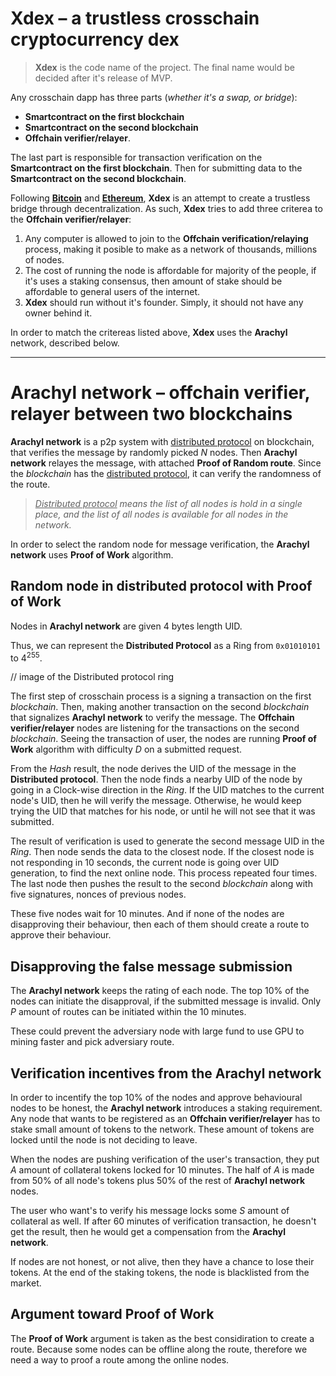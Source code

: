 # Xdex &ndash; a trustless crosschain cryptocurrency dex

> **Xdex** is the code name of the project. The final name would be decided after it's release of MVP.

Any crosschain dapp has three parts (*whether it's a swap, or bridge*): 
* **Smartcontract on the first blockchain** 
* **Smartcontract on the second blockchain**
* **Offchain verifier/relayer**. 

The last part is responsible for transaction verification on the **Smartcontract on the first blockchain**. Then for submitting data to the **Smartcontract on the second blockchain**. 

Following **[Bitcoin](https://bitcoin.org/)** and **[Ethereum](https://ethereum.org)**, **Xdex** is an attempt to create a trustless bridge through decentralization. As such, **Xdex** tries to add three criterea to the **Offchain verifier/relayer**:
1. Any computer is allowed to join to the **Offchain verification/relaying** process, making it posible to make as a network of thousands, millions of nodes.
2. The cost of running the node is affordable for majority of the people, if it's uses a staking consensus, then amount of stake should be affordable to general users of the internet.
3. **Xdex** should run without it's founder. Simply, it should not have any owner behind it.

In order to match the critereas listed above, **Xdex** uses the **Arachyl** network, described below.

---

# Arachyl network &ndash; offchain verifier, relayer between two blockchains

**Arachyl network** is a p2p system with <ins>distributed protocol</ins> on blockchain, that verifies the message by randomly picked *N* nodes. Then **Arachyl network** relayes the message, with attached **Proof of Random route**. Since the *blockchain* has the <ins>distributed protocol</ins>, it can verify the randomness of the route.

> *<ins>Distributed protocol</ins> means the list of all nodes is hold in a single place, and the list of all nodes is available for all nodes in the network.*

In order to select the random node for message verification, the **Arachyl network** uses **Proof of Work** algorithm.

## Random node in distributed protocol with Proof of Work
Nodes in **Arachyl network** are given 4 bytes length UID.

Thus, we can represent the **Distributed Protocol** as a Ring from `0x01010101` to  4<sup>255</sup>.

// image of the Distributed protocol ring

The first step of crosschain process is a signing a transaction on the first *blockchain*. Then, making another transaction on the second *blockchain* that signalizes **Arachyl network** to verify the message. The **Offchain verifier/relayer** nodes are listening for the transactions on the second *blockchain*. Seeing the transaction of user, the nodes are running **Proof of Work** algorithm with difficulty *D* on a submitted request. 

From the *Hash* result, the node derives the UID of the message in the **Distributed protocol**. Then the node finds a nearby UID of the node by going in a Clock-wise direction in the *Ring*. If the UID matches to the current node's UID, then he will verify the message. Otherwise, he would keep trying the UID that matches for his node, or until he will not see that it was submitted.

The result of verification is used to generate the second message UID in the *Ring*. Then node sends the data to the closest node. If the closest node is not responding in 10 seconds, the current node is going over UID generation, to find the next online node. This process repeated four times. The last node then pushes the result to the second *blockchain* along with five signatures, nonces of previous nodes.

These five nodes wait for 10 minutes. And if none of the nodes are disapproving their behaviour, then each of them should create a route to approve their behaviour.

## Disapproving the false message submission
The **Arachyl network** keeps the rating of each node. The top 10% of the nodes can initiate the disapproval, if the submitted message is invalid. Only *P* amount of routes can be initiated within the 10 minutes.

These could prevent the adversiary node with large fund to use GPU to mining faster and pick adversiary route.

## Verification incentives from the Arachyl network
In order to incentify the top 10% of the nodes and approve behavioural nodes to be honest, the **Arachyl network** introduces a staking requirement. Any node that wants to be registered as an **Offchain verifier/relayer** has to stake small amount of tokens to the network. These amount of tokens are locked until the node is not deciding to leave.

When the nodes are pushing verification of the user's transaction, they put *A* amount of collateral tokens locked for 10 minutes.
The half of *A* is made from 50% of all node's tokens
plus 50% of the rest of **Arachyl network** nodes.

The user who want's to verify his message locks some *S* amount of collateral as well. If after 60 minutes of verification transaction, he doesn't get the result, then he would get a compensation from the **Arachyl network**.

If nodes are not honest, or not alive, then they have a chance to lose their tokens. At the end of the staking tokens, the node is blacklisted from the market.

## Argument toward Proof of Work
The **Proof of Work** argument is taken as the best considiration to create a route. Because some nodes can be offline along the route, therefore we need a way to proof a route among the online nodes.
